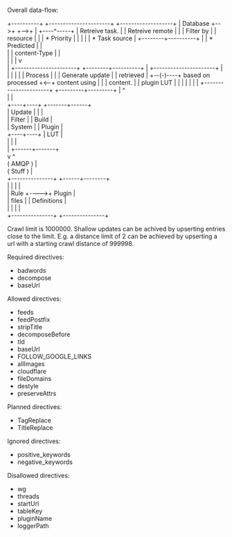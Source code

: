 
Overall data-flow:

+----------+   +----------------------+   +-------------------+
| Database +-->+                      +-->+                   |
+----^-----+   |   Retreive task.     |   |  Retreive remote  |
     |         |   Filter by          |   |  resource         |
     |         |    * Priority        |   |                   |
     |         |    * Task source     |   +--------+----------+
     |         |    * Predicted       |            |           
     |         |       content-Type   |            |           
     |         |                      |            v           
     |         +----------------------+   +--------+----------+
     |         +----------------------+   |                   |
     |         |                      |   |  Process          |
     |         |  Generate update     |   |  retrieved        |
     +--(-)----+  based on processed  +<--+  content using    |
         |     |  content.            |   |  plugin LUT       |
         |     |                      |   |                   |
         |     +----------------------+   +---------+---------+
         |                                          ^          
         |                                          |          
    +----+----+                             +-------+------+   
    | Update  |                             |              |   
    | Filter  |                             |   Build      |   
    | System  |                             |   Plugin     |   
    +----+----+                             |    LUT       |   
         |                                  |              |   
         |                                  +------+-------+   
         v                                         ^           
     (  AMQP )                                     |           
     ( Stuff )                                     |           
                      +---------------+     +------+--------+   
                      |               |     |               |   
                      |      Rule     +---->+    Plugin     |   
                      |     files     |     |  Definitions  |   
                      |               |     |               |   
                      +---------------+     +---------------+   

Crawl limit is 1000000.
Shallow updates can be achived by upserting entries close to the limit. E.g. 
a distance limit of 2 can be achieved by upserting a url with a starting crawl 
distance of 999998.

Required directives:
 - badwords
 - decompose
 - baseUrl

Allowed directives:
 - feeds
 - feedPostfix
 - stripTitle
 - decomposeBefore
 - tld
 - baseUrl
 - FOLLOW_GOOGLE_LINKS
 - allImages
 - cloudflare
 - fileDomains
 - destyle
 - preserveAttrs

Planned directives:
 - TagReplace
 - TitleReplace

Ignored directives:
 - positive_keywords
 - negative_keywords

Disallowed directives:
 - wg
 - threads
 - startUrl
 - tableKey
 - pluginName
 - loggerPath